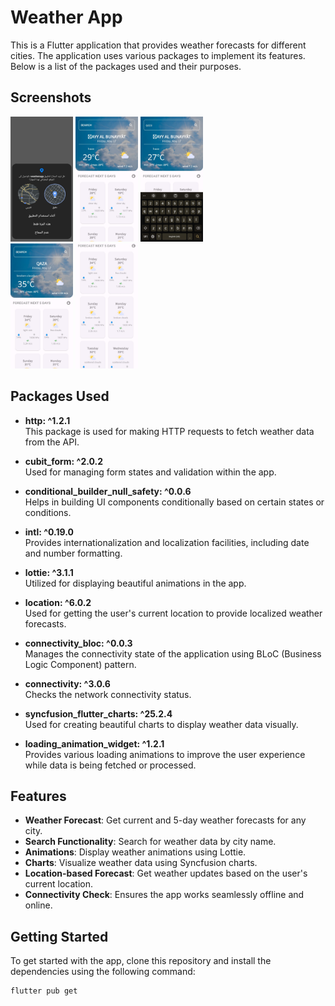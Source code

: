 # Weather App

This is a Flutter application that provides weather forecasts for different cities. The application uses various packages to implement its features. Below is a list of the packages used and their purposes.


## Screenshots
<div>
<img src="https://github.com/Mousa-alaaldeen/Weathar-APP/blob/main/assets/images/screen1.jpg" width="100" height="200" >
<img src="https://github.com/Mousa-alaaldeen/Weathar-APP/blob/main/assets/images/screen2.jpg" width="100" height="200" >
<img src="https://github.com/Mousa-alaaldeen/Weathar-APP/blob/main/assets/images/screen3.jpg" width="100" height="200" >
</div>

</div>
<img src="https://github.com/Mousa-alaaldeen/Weathar-APP/blob/main/assets/images/screen4.jpg" width="100" height="200" >
<img src="https://github.com/Mousa-alaaldeen/Weathar-APP/blob/main/assets/images/screen5.jpg" width="100" height="200" >

</div>

## Packages Used

- **http: ^1.2.1**  
  This package is used for making HTTP requests to fetch weather data from the API.

- **cubit_form: ^2.0.2**  
  Used for managing form states and validation within the app.

- **conditional_builder_null_safety: ^0.0.6**  
  Helps in building UI components conditionally based on certain states or conditions.

- **intl: ^0.19.0**  
  Provides internationalization and localization facilities, including date and number formatting.

- **lottie: ^3.1.1**  
  Utilized for displaying beautiful animations in the app.

- **location: ^6.0.2**  
  Used for getting the user's current location to provide localized weather forecasts.

- **connectivity_bloc: ^0.0.3**  
  Manages the connectivity state of the application using BLoC (Business Logic Component) pattern.

- **connectivity: ^3.0.6**  
  Checks the network connectivity status.

- **syncfusion_flutter_charts: ^25.2.4**  
  Used for creating beautiful charts to display weather data visually.

- **loading_animation_widget: ^1.2.1**  
  Provides various loading animations to improve the user experience while data is being fetched or processed.

## Features

- **Weather Forecast**: Get current and 5-day weather forecasts for any city.
- **Search Functionality**: Search for weather data by city name.
- **Animations**: Display weather animations using Lottie.
- **Charts**: Visualize weather data using Syncfusion charts.
- **Location-based Forecast**: Get weather updates based on the user's current location.
- **Connectivity Check**: Ensures the app works seamlessly offline and online.

## Getting Started

To get started with the app, clone this repository and install the dependencies using the following command:

```sh
flutter pub get

